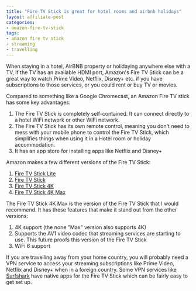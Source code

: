 ```yaml
---
title: "Fire TV Stick is great for hotel rooms and airbnb holidays"
layout: affiliate-post
categories:
- amazon-fire-tv-stick
tags:
- amazon fire tv stick
- streaming
- travelling
---
```


When staying in a hotel, AirBNB property or holidaying anywhere else with a TV, if the TV has an available HDMI port, 
Amazon's Fire TV Stick can be a great way to watch Prime Video, Netflix, Disney+ etc. if you have subscriptions to 
those services, or you could rent or buy TV or movies.

Compared to something like a Google Chromecast, an Amazon Fire TV stick has some key advantages:

1. The Fire TV Stick is completely self-contained.  It can connect directly to a hotel WiFi network or other WiFi 
   network.  
2. The Fire TV Stick has its own remote control, meaning you don't need to mess with your mobile phone to control the 
   Fire TV Stick, which simplifies things when using it in a Hotel room or holiday accommodation.  
3. It has an app store for installing apps like Netflix and Disney+

Amazon makes a few different versions of the Fire TV Stick:

1. [Fire TV Stick Lite](https://www.amazon.co.uk/gp/product/B07ZZW7QCM/ref=as_li_qf_asin_il_tl?ie=UTF8&tag=simondean-21&creative=6738&linkCode=as2&creativeASIN=B07ZZW7QCM&linkId=630c0e85dc35f026d8e2c3be699c9f8f)
2. [Fire TV Stick](https://www.amazon.co.uk/gp/product/B08C1RR8JM/ref=as_li_qf_asin_il_tl?ie=UTF8&tag=simondean-21&creative=6738&linkCode=as2&creativeASIN=B08C1RR8JM&linkId=ad4ee8101d97df39ec9e4a328e6b9783)
3. [Fire TV Stick 4K](https://www.amazon.co.uk/gp/product/B08XVVPXX4/ref=as_li_qf_asin_il_tl?ie=UTF8&tag=simondean-21&creative=6738&linkCode=as2&creativeASIN=B08XVVPXX4&linkId=780a3752acd55a61eb4b1cc53ec348d2)
4. [Fire TV Stick 4K Max](https://www.amazon.co.uk/gp/product/B08MQZYSVC/ref=as_li_qf_asin_il_tl?ie=UTF8&tag=simondean-21&creative=6738&linkCode=as2&creativeASIN=B08MQZYSVC&linkId=b6eae4776f1296d090039dfdc4689127)

The Fire TV Stick 4K Max is the version of the Fire TV Stick that I would recommend.  It has these features that make 
it stand out from the other versions:

1. 4K support (the none "Max" version also supports 4K)
2. Supports the AV1 video codec that streaming services are starting to use.  This future proofs this version of the 
   Fire TV Stick
3. WiFi 6 support

If you are travelling away from your home country, you will probably need a VPN service to access your streaming 
subscriptions like Prime Video, Netflix and Disney+ when in a foreign country.  Some VPN services like 
[Surfshark](https://surfshark.club/friend/THX2ztUY) have native apps for the Fire TV Stick which can be fairly easy to 
get set up.  
